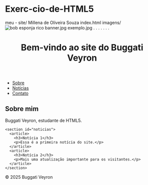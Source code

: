 # Exerc-cio-de-HTML5
meu - site/ Millena de Oliveira Souza
index.html
imagens/ ![bob esponja rico](https://github.com/user-attachments/assets/09c20efd-ba10-4e62-a1d0-8410328c5603)
banner.jpg
exemplo.jpg
.
.
.
.
.
.
.
<!DOCTYPE html>
<html lang="pt-br">
<head>
  <meta charset="UTF-8">
  <title>Meu Site</title>
</head>
<body>

  <header>
    <h1>Bem-vindo ao site do Buggati Veyron</h1>
  </header>

  <nav>
    <ul>
      <li><a href="#sobre">Sobre</a></li>
      <li><a href="#noticias">Notícias</a></li>
      <li><a href="#contato">Contato</a></li>
    </ul>
  </nav>

  <main>
    <section id="sobre">
      <h2>Sobre mim</h2>
      <p>Buggati Veyron, estudante de HTML5.</p>
    </section>

    <section id="noticias">
      <article>
        <h3>Notícia 1</h3>
        <p>Essa é a primeira notícia do site.</p>
      </article>
      <article>
        <h3>Notícia 2</h3>
        <p>Mais uma atualização importante para os visitantes.</p>
      </article>
    </section>
  </main>

  <footer>
    <p>&copy; 2025 Buggati Veyron</p>
  </footer>

</body>
</html>
